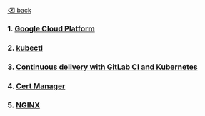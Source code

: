 [⌫ back](../README.md)

### 1. [Google Cloud Platform](kubernetes/GCP.md)

### 2. [kubectl](kubernetes/KUBECTL.md)

### 3. [Continuous delivery with GitLab CI and Kubernetes](kubernetes/GITLAB.md)

### 4. [Cert Manager](kubernetes/CERT-MANAGER.md)

### 5. [NGINX](kubernetes/NGINX.md)

